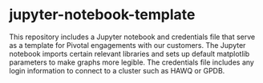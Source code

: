 # jupyter-notebook-template

This repository includes a Jupyter notebook and credentials file that serve as a template for Pivotal engagements with our customers. The Jupyter notebook imports certain relevant libraries and sets up default matplotlib parameters to make graphs more legible. The credentials file includes any login information to connect to a cluster such as HAWQ or GPDB.
